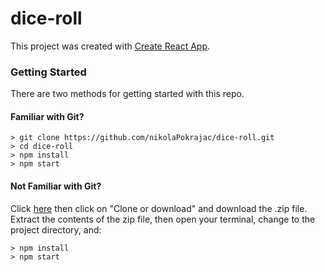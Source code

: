 # dice-roll

This project was created with [Create React App](https://github.com/facebook/create-react-app).

### Getting Started

There are two methods for getting started with this repo.

#### Familiar with Git?

```
> git clone https://github.com/nikolaPokrajac/dice-roll.git
> cd dice-roll
> npm install
> npm start
```

#### Not Familiar with Git?

Click [here](https://github.com/nikolaPokrajac/dice-roll.git) then click on "Clone or download" and download the .zip file. Extract the contents of the zip file, then open your terminal, change to the project directory, and:

```
> npm install
> npm start
```

